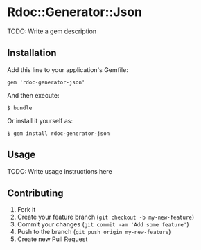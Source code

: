 # Rdoc::Generator::Json

TODO: Write a gem description

## Installation

Add this line to your application's Gemfile:

    gem 'rdoc-generator-json'

And then execute:

    $ bundle

Or install it yourself as:

    $ gem install rdoc-generator-json

## Usage

TODO: Write usage instructions here

## Contributing

1. Fork it
2. Create your feature branch (`git checkout -b my-new-feature`)
3. Commit your changes (`git commit -am 'Add some feature'`)
4. Push to the branch (`git push origin my-new-feature`)
5. Create new Pull Request
